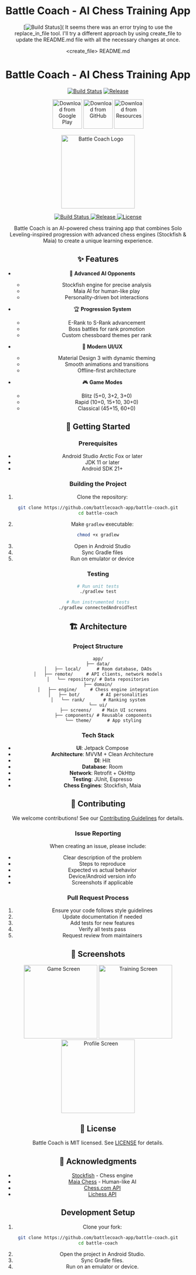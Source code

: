 # Battle Coach - AI Chess Training App

<div align="center">

[![Build Status](https://github.com/battlecoach-app/battle-coach/workflows/Build%20APK/badge.svg)](<thinking>
It seems there was an error trying to use the replace_in_file tool. I'll try a different approach by using create_file to update the README.md file with all the necessary changes at once.
</thinking>

<create_file>
<path>README.md</path>
<content>
# Battle Coach - AI Chess Training App

<div align="center">

[![Build Status](https://github.com/battlecoach-app/battle-coach/workflows/Build%20APK/badge.svg)](https://github.com/battlecoach-app/battle-coach/actions)
[![Release](https://img.shields.io/github/v/release/battlecoach-app/battle-coach)](https://github.com/battlecoach-app/battle-coach/releases/latest)

[<img src="https://play.google.com/intl/en_us/badges/images/generic/en_badge_web_generic.png" 
      alt="Download from Google Play" 
      height="80">](https://play.google.com/store/apps/details?id=com.battlecoach)
[<img src="https://raw.githubusercontent.com/battlecoach-app/battle-coach/main/docs/images/github-download-button.png" 
      alt="Download from GitHub" 
      height="80">](https://github.com/battlecoach-app/battle-coach/releases/latest/download/battle-coach-latest.apk)
[<img src="https://raw.githubusercontent.com/battlecoach-app/battle-coach/main/docs/images/github-download-button.png" 
      alt="Download from Resources" 
      height="80">](https://github.com/battlecoach-app/battle-coach/releases/download/latest/battle-coach-latest.apk)
</div>

<p align="center">
  <img src="docs/images/logo.png" width="200" alt="Battle Coach Logo">
</p>

<p align="center">
  <a href="https://github.com/battlecoach-app/battle-coach/actions">
    <img src="https://github.com/battlecoach-app/battle-coach/workflows/Build%20APK/badge.svg" alt="Build Status">
  </a>
  <a href="https://github.com/battlecoach-app/battle-coach/releases/latest">
    <img src="https://img.shields.io/github/v/release/battlecoach-app/battle-coach" alt="Release">
  </a>
  <a href="LICENSE">
    <img src="https://img.shields.io/github/license/battlecoach-app/battle-coach" alt="License">
  </a>
</p>

Battle Coach is an AI-powered chess training app that combines Solo Leveling-inspired progression with advanced chess engines (Stockfish & Maia) to create a unique learning experience.

## ✨ Features

- 🤖 **Advanced AI Opponents**
  - Stockfish engine for precise analysis
  - Maia AI for human-like play
  - Personality-driven bot interactions

- 🏆 **Progression System**
  - E-Rank to S-Rank advancement
  - Boss battles for rank promotion
  - Custom chessboard themes per rank

- 📱 **Modern UI/UX**
  - Material Design 3 with dynamic theming
  - Smooth animations and transitions
  - Offline-first architecture

- 🎮 **Game Modes**
  - Blitz (5+0, 3+2, 3+0)
  - Rapid (10+0, 15+10, 30+0)
  - Classical (45+15, 60+0)

## 🚀 Getting Started

### Prerequisites
- Android Studio Arctic Fox or later
- JDK 11 or later
- Android SDK 21+

### Building the Project
1. Clone the repository: 
```bash
git clone https://github.com/battlecoach-app/battle-coach.git
cd battle-coach
```

2. Make `gradlew` executable:
```bash
chmod +x gradlew
```

3. Open in Android Studio
4. Sync Gradle files
5. Run on emulator or device

### Testing
```bash
# Run unit tests
./gradlew test

# Run instrumented tests
./gradlew connectedAndroidTest
```

## 🏗️ Architecture

### Project Structure
```
app/
├── data/
│   ├── local/      # Room database, DAOs
│   ├── remote/     # API clients, network models
│   └── repository/ # Data repositories
├── domain/
│   ├── engine/     # Chess engine integration
│   ├── bot/        # AI personalities
│   └── rank/       # Ranking system
└── ui/
    ├── screens/    # Main UI screens
    ├── components/ # Reusable components
    └── theme/      # App styling
```

### Tech Stack
- **UI**: Jetpack Compose
- **Architecture**: MVVM + Clean Architecture
- **DI**: Hilt
- **Database**: Room
- **Network**: Retrofit + OkHttp
- **Testing**: JUnit, Espresso
- **Chess Engines**: Stockfish, Maia

## 🤝 Contributing

We welcome contributions! See our [Contributing Guidelines](CONTRIBUTING.md) for details.

### Issue Reporting

When creating an issue, please include:

- Clear description of the problem
- Steps to reproduce
- Expected vs actual behavior
- Device/Android version info
- Screenshots if applicable

### Pull Request Process

1. Ensure your code follows style guidelines
2. Update documentation if needed
3. Add tests for new features
4. Verify all tests pass
5. Request review from maintainers

## 📱 Screenshots

<p float="left">
  <img src="docs/images/screenshot-1.png" width="200" alt="Game Screen">
  <img src="docs/images/screenshot-2.png" width="200" alt="Training Screen">
  <img src="docs/images/screenshot-3.png" width="200" alt="Profile Screen">
</p>

## 📄 License

Battle Coach is MIT licensed. See [LICENSE](LICENSE) for details.

## 🙏 Acknowledgments

- [Stockfish](https://stockfishchess.org/) - Chess engine
- [Maia Chess](https://maiachess.com/) - Human-like AI
- [Chess.com API](https://www.chess.com/news/view/published-data-api)
- [Lichess API](https://lichess.org/api)

## Development Setup

1. Clone your fork:
```bash
git clone https://github.com/battlecoach-app/battle-coach.git
cd battle-coach
```

2. Open the project in Android Studio.
3. Sync Gradle files.
4. Run on an emulator or device.
